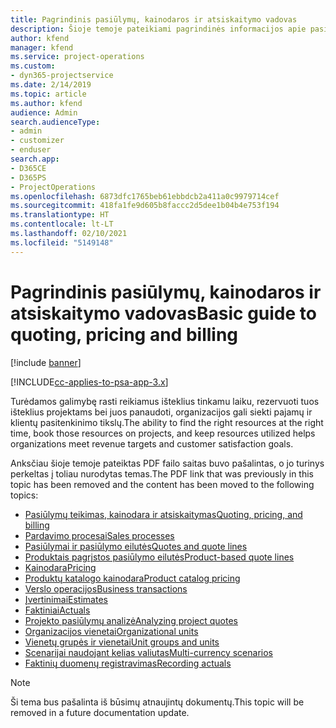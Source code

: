 ```yaml
---
title: Pagrindinis pasiūlymų, kainodaros ir atsiskaitymo vadovas
description: Šioje temoje pateikiami pagrindinės informacijos apie pasiūlymų teikimą, kainodarą ir atsiskaitymą naudojant „Project Service Automation“ saitai.
author: kfend
manager: kfend
ms.service: project-operations
ms.custom:
- dyn365-projectservice
ms.date: 2/14/2019
ms.topic: article
ms.author: kfend
audience: Admin
search.audienceType:
- admin
- customizer
- enduser
search.app:
- D365CE
- D365PS
- ProjectOperations
ms.openlocfilehash: 6873dfc1765beb61ebbdcb2a411a0c9979714cef
ms.sourcegitcommit: 418fa1fe9d605b8faccc2d5dee1b04b4e753f194
ms.translationtype: HT
ms.contentlocale: lt-LT
ms.lasthandoff: 02/10/2021
ms.locfileid: "5149148"
---
```

# <a name="basic-guide-to-quoting-pricing-and-billing"></a><span data-ttu-id="b5f4f-103">Pagrindinis pasiūlymų, kainodaros ir atsiskaitymo vadovas</span><span class="sxs-lookup"><span data-stu-id="b5f4f-103">Basic guide to quoting, pricing and billing</span></span>

[!include [banner](../../includes/psa-now-project-operations.md)]

[!INCLUDE[cc-applies-to-psa-app-3.x](../../includes/cc-applies-to-psa-app-3x.md)]

<span data-ttu-id="b5f4f-104">Turėdamos galimybę rasti reikiamus išteklius tinkamu laiku, rezervuoti tuos išteklius projektams bei juos panaudoti, organizacijos gali siekti pajamų ir klientų pasitenkinimo tikslų.</span><span class="sxs-lookup"><span data-stu-id="b5f4f-104">The ability to find the right resources at the right time, book those resources on projects, and keep resources utilized helps organizations meet revenue targets and customer satisfaction goals.</span></span> 

<span data-ttu-id="b5f4f-105">Anksčiau šioje temoje pateiktas PDF failo saitas buvo pašalintas, o jo turinys perkeltas į toliau nurodytas temas.</span><span class="sxs-lookup"><span data-stu-id="b5f4f-105">The PDF link that was previously in this topic has been removed and the content has been moved to the following topics:</span></span>

- [<span data-ttu-id="b5f4f-106">Pasiūlymų teikimas, kainodara ir atsiskaitymas</span><span class="sxs-lookup"><span data-stu-id="b5f4f-106">Quoting, pricing, and billing</span></span>](../quote-bill-price.md)
- [<span data-ttu-id="b5f4f-107">Pardavimo procesai</span><span class="sxs-lookup"><span data-stu-id="b5f4f-107">Sales processes</span></span>](../basic-sales-process.md)
- [<span data-ttu-id="b5f4f-108">Pasiūlymai ir pasiūlymo eilutės</span><span class="sxs-lookup"><span data-stu-id="b5f4f-108">Quotes and quote lines</span></span>](../basic-quote-lines.md)
- [<span data-ttu-id="b5f4f-109">Produktais pagrįstos pasiūlymo eilutės</span><span class="sxs-lookup"><span data-stu-id="b5f4f-109">Product-based quote lines</span></span>](../product-based-quote-lines.md)
- [<span data-ttu-id="b5f4f-110">Kainodara</span><span class="sxs-lookup"><span data-stu-id="b5f4f-110">Pricing</span></span>](../basic-pricing.md)
- [<span data-ttu-id="b5f4f-111">Produktų katalogo kainodara</span><span class="sxs-lookup"><span data-stu-id="b5f4f-111">Product catalog pricing</span></span>](../product-catalog-pricing.md)
- [<span data-ttu-id="b5f4f-112">Verslo operacijos</span><span class="sxs-lookup"><span data-stu-id="b5f4f-112">Business transactions</span></span>](../basic-business-transactions.md)
- [<span data-ttu-id="b5f4f-113">Įvertinimai</span><span class="sxs-lookup"><span data-stu-id="b5f4f-113">Estimates</span></span>](../estimates.md)
- [<span data-ttu-id="b5f4f-114">Faktiniai</span><span class="sxs-lookup"><span data-stu-id="b5f4f-114">Actuals</span></span>](../actuals.md)
- [<span data-ttu-id="b5f4f-115">Projekto pasiūlymų analizė</span><span class="sxs-lookup"><span data-stu-id="b5f4f-115">Analyzing project quotes</span></span>](../basic-analyzing-quotes.md)
- [<span data-ttu-id="b5f4f-116">Organizacijos vienetai</span><span class="sxs-lookup"><span data-stu-id="b5f4f-116">Organizational units</span></span>](../advanced-organizational.md)
- [<span data-ttu-id="b5f4f-117">Vienetų grupės ir vienetai</span><span class="sxs-lookup"><span data-stu-id="b5f4f-117">Unit groups and units</span></span>](../advanced-units.md)
- [<span data-ttu-id="b5f4f-118">Scenarijai naudojant kelias valiutas</span><span class="sxs-lookup"><span data-stu-id="b5f4f-118">Multi-currency scenarios</span></span>](../advanced-currency.md)
- [<span data-ttu-id="b5f4f-119">Faktinių duomenų registravimas</span><span class="sxs-lookup"><span data-stu-id="b5f4f-119">Recording actuals</span></span>](../advanced-actuals.md)

> [!NOTE]
> <span data-ttu-id="b5f4f-120">Ši tema bus pašalinta iš būsimų atnaujintų dokumentų.</span><span class="sxs-lookup"><span data-stu-id="b5f4f-120">This topic will be removed in a future documentation update.</span></span> 
